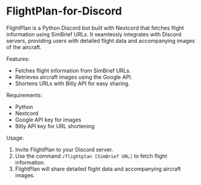 # FlightPlan-for-Discord

FlightPlan is a Python Discord bot built with Nextcord that fetches flight information using SimBrief URLs. It seamlessly integrates with Discord servers, providing users with detailed flight data and accompanying images of the aircraft.

Features:
- Fetches flight information from SimBrief URLs.
- Retrieves aircraft images using the Google API.
- Shortens URLs with Bitly API for easy sharing.

Requirements:
- Python
- Nextcord
- Google API key for images
- Bitly API key for URL shortening

Usage:
1. Invite FlightPlan to your Discord server.
2. Use the command `/flightplan [SimBrief URL]` to fetch flight information.
3. FlightPlan will share detailed flight data and accompanying aircraft images.
